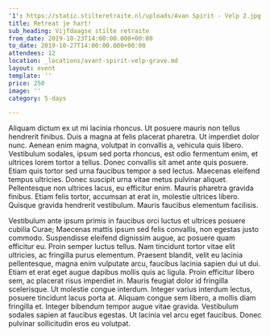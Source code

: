 ```yaml
---
'1': https://static.stilteretraite.nl/uploads/Avan Spirit - Velp 2.jpg
title: Retreat je hart!
sub_heading: Vijfdaagse stilte retraite
from_date: 2019-10-23T14:00:00.000+00:00
to_date: 2019-10-27T14:00:00.000+00:00
attendees: 12
location: _locations/avant-spirit-velp-grave.md
layout: event
template: ''
price: 250
image: ''
category: 5-days

---
```

Aliquam dictum ex ut mi lacinia rhoncus. Ut posuere mauris non tellus hendrerit finibus. Duis a magna at felis placerat pharetra. Ut imperdiet dolor nunc. Aenean enim magna, volutpat in convallis a, vehicula quis libero. Vestibulum sodales, ipsum sed porta rhoncus, est odio fermentum enim, et ultrices lorem tortor a tellus. Donec convallis sit amet ante quis posuere. Etiam quis tortor sed urna faucibus tempor a sed lectus. Maecenas eleifend tempus ultricies. Donec suscipit urna vitae metus pulvinar aliquet. Pellentesque non ultrices lacus, eu efficitur enim. Mauris pharetra gravida finibus. Etiam felis tortor, accumsan at erat in, molestie ultrices libero. Quisque gravida hendrerit vestibulum. Mauris faucibus elementum facilisis.

Vestibulum ante ipsum primis in faucibus orci luctus et ultrices posuere cubilia Curae; Maecenas mattis ipsum sed felis convallis, non egestas justo commodo. Suspendisse eleifend dignissim augue, ac posuere quam efficitur eu. Proin semper luctus tellus. Nam tincidunt tortor vitae elit ultricies, ac fringilla purus elementum. Praesent blandit, velit eu lacinia pellentesque, magna enim vulputate arcu, faucibus lacinia sapien dui ut dui. Etiam et erat eget augue dapibus mollis quis ac ligula. Proin efficitur libero sem, ac placerat risus imperdiet in. Mauris feugiat dolor id fringilla scelerisque. Ut molestie congue interdum. Integer varius interdum lectus, posuere tincidunt lacus porta at. Aliquam congue sem libero, a mollis diam fringilla et. Integer bibendum tempor augue vitae gravida. Vestibulum sodales sapien at faucibus egestas. Ut lacinia vel arcu eget faucibus. Donec pulvinar sollicitudin eros eu volutpat.